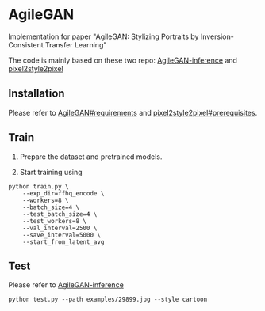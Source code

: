 # AgileGAN
Implementation for paper "AgileGAN: Stylizing Portraits by Inversion-Consistent Transfer Learning"

The code is mainly based on these two repo: [AgileGAN-inference](https://github.com/flyingbread-elon/AgileGAN) and [pixel2style2pixel](https://github.com/eladrich/pixel2style2pixel)

## Installation

Please refer to [AgileGAN#requirements](https://github.com/flyingbread-elon/AgileGAN#requirements) and [pixel2style2pixel#prerequisites](https://github.com/eladrich/pixel2style2pixel#prerequisites).


## Train

1. Prepare the dataset and pretrained models.

2. Start training using

```
python train.py \
    --exp_dir=ffhq_encode \
    --workers=8 \
    --batch_size=4 \
    --test_batch_size=4 \
    --test_workers=8 \
    --val_interval=2500 \
    --save_interval=5000 \
    --start_from_latent_avg
```


## Test

Please refer to [AgileGAN-inference](https://github.com/flyingbread-elon/AgileGAN)

`
python test.py --path examples/29899.jpg --style cartoon
`

